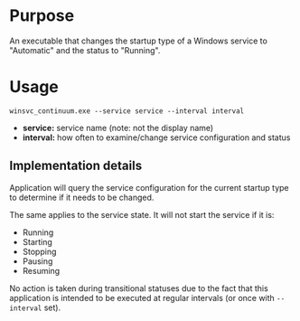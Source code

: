 # Purpose
An executable that changes the startup type of a Windows service to "Automatic" and the status to "Running".

# Usage
`winsvc_continuum.exe --service service --interval interval`
- **service:** service name (note: not the display name)
- **interval:** how often to examine/change service configuration and status

## Implementation details
Application will query the service configuration for the current startup type to determine if it needs to be changed.

The same applies to the service state. It will not start the service if it is:
- Running
- Starting
- Stopping
- Pausing
- Resuming

No action is taken during transitional statuses due to the fact that this application is intended to be executed at
regular intervals (or once with `--interval` set).
